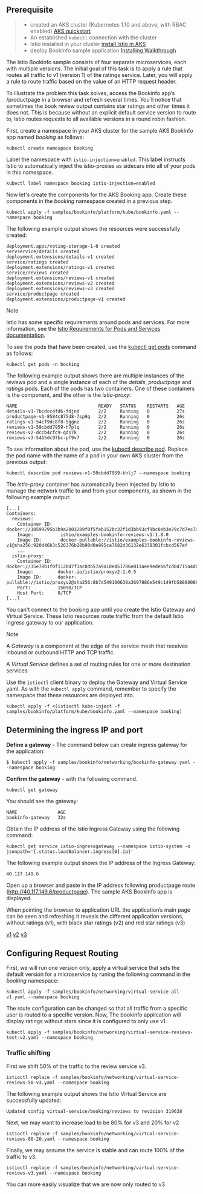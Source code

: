 
## Prerequisite

> * created an AKS cluster (Kubernetes 1.10 and above, with RBAC enabled) [AKS quickstart](https://github.com/MicrosoftDocs/azure-docs/blob/master/articles/aks/kubernetes-walkthrough.md)
> * An established `kubectl` connection with the cluster
> * Istio installed in your cluster [install Istio in AKS](https://github.com/MicrosoftDocs/azure-docs/blob/master/articles/aks/istio-install.md)
> * deploy BookInfo sample application [Installing Walkthrough](https://github.com/brunoterkaly/istio/blob/master/Istio-BookInfo-Walkthrough.md)

The Istio Bookinfo sample consists of four separate microservices, each with multiple versions. The initial goal of this task is to apply a rule that routes all traffic to v1 (version 1) of the ratings service. Later, you will apply a rule to route traffic based on the value of an HTTP request header.

To illustrate the problem this task solves, access the Bookinfo app’s /productpage in a browser and refresh several times. You’ll notice that sometimes the book review output contains star ratings and other times it does not. This is because without an explicit default service version to route to, Istio routes requests to all available versions in a round robin fashion.


First, create a namespace in your AKS cluster for the sample AKS BookInfo app named *booking* as follows:

```console
kubectl create namespace booking
```

Label the namespace with `istio-injection=enabled`. This label instructs Istio to automatically inject the istio-proxies as sidecars into all of your pods in this namespace.

```console
kubectl label namespace booking istio-injection=enabled
```

Now let's create the components for the AKS Booking app. Create these components in the *booking* namespace created in a previous step.

```console
kubectl apply -f samples/bookinfo/platform/kube/bookinfo.yaml --namespace booking
```

The following example output shows the resources were successfully created:

```
deployment.apps/voting-storage-1-0 created
servservice/details created
deployment.extensions/details-v1 created
service/ratings created
deployment.extensions/ratings-v1 created
service/reviews created
deployment.extensions/reviews-v1 created
deployment.extensions/reviews-v2 created
deployment.extensions/reviews-v3 created
service/productpage created
deployment.extensions/productpage-v1 created
```

> [!NOTE]
> Istio has some specific requirements around pods and services. For more information, see the [Istio Requirements for Pods and Services documentation](https://istio.io/docs/setup/kubernetes/spec-requirements/).

To see the pods that have been created, use the [kubectl get pods](https://kubernetes.io/docs/reference/generated/kubectl/kubectl-commands#get) command as follows:

```console
kubectl get pods -n booking
```

The following example output shows there are multiple instances of the *reviews* pod and a single instance of each of the *details*, *productpage* and *ratings* pods. Each of the pods has two containers. One of these containers is the component, and the other is the *istio-proxy*:

```
NAME                              READY   STATUS    RESTARTS   AGE
details-v1-7bcdcc4fd6-fdjnd       2/2     Running   0          27s
productpage-v1-8584c875d8-7sp9q   2/2     Running   0          26s
ratings-v1-54cf9dc8f8-5ggnz       2/2     Running   0          26s
reviews-v1-59cbdd7959-h7plq       2/2     Running   0          26s
reviews-v2-dccb4cfc9-qds7k        2/2     Running   0          26s
reviews-v3-5465dc97bc-pf9v7       2/2     Running   0          26s
```

To see information about the pod, use the [kubectl describe pod](https://kubernetes.io/docs/reference/generated/kubectl/kubectl-commands#describe). Replace the pod name with the name of a pod in your own AKS cluster from the previous output:

```console
kubectl describe pod reviews-v1-59cbdd7959-khlj7 --namespace booking
```

The *istio-proxy* container has automatically been injected by Istio to manage the network traffic to and from your components, as shown in the following example output:

```
[...]
Containers:
  reviews:
    Container ID:   docker://10599295b3b9a2003289f0f5feb152bc32f1d3bb93cf9bc0eb3e29c7d7ec705d
    Image:          istio/examples-bookinfo-reviews-v1:1.8.0
    Image ID:       docker-pullable://istio/examples-bookinfo-reviews-v1@sha256:920d46b3c526376b28b90d0e895ca7682d36132e6338301fcbcd567ef
    ...
  istio-proxy:
    Container ID:  docker://35e78b1f0f112b47f3ac0db57a9a18e451786e811aee9edeb6fcd04715a4db1a
    Image:         docker.io/istio/proxyv2:1.0.5
    Image ID:      docker-pullable://istio/proxyv2@sha256:8b7d549100638a3697886e549c149fb588800861de8c83605557a9b4b20343d4
    Port:          15090/TCP
    Host Port:     0/TCP
[...]
```

You can't connect to the booking app until you create the Istio Gateway and Virtual Service. These Istio resources route traffic from the default Istio ingress gateway to our application.

> [!NOTE]
> A *Gateway* is a component at the edge of the service mesh that receives inbound or outbound HTTP and TCP traffic.
>
> A *Virtual Service* defines a set of routing rules for one or more destination services.

Use the `istioctl` client binary to deploy the Gateway and Virtual Service yaml. As with the `kubectl apply` command, remember to specify the namespace that these resources are deployed into.

```console
kubectl apply -f <(istioctl kube-inject -f samples/bookinfo/platform/kube/bookinfo.yaml --namespace booking)
```
## Determining the ingress IP and port


**Define a gateway** - The command below can create ingress gateway for the application:

```
$ kubectl apply -f samples/bookinfo/networking/bookinfo-gateway.yaml --namespace booking
```

**Confirm the gateway** -  with the following command.

```
kubectl get gateway
```

You should see the gateway:

```
NAME               AGE
bookinfo-gateway   32s
```

Obtain the IP address of the Istio Ingress Gateway using the following command:

```console
kubectl get service istio-ingressgateway --namespace istio-system -o jsonpath='{.status.loadBalancer.ingress[0].ip}'
```

The following example output shows the IP address of the Ingress Gateway:

```
40.117.149.6
```

Open up a browser and paste in the IP address following productpage route (http://40.117.149.6/productpage). The sample AKS BookInfo app is displayed.

When pointing the browser to application URL the application’s main page can be seen and refreshing it reveals the different application versions, without ratings (v1), with black star ratings (v2) and red star ratings (v3)

[v1](./images/bookinfo-istio-aks-canary-v1.png)
[v2](./images/bookinfo-istio-aks-canary-v2.png)
[v3](./images/bookinfo-istio-aks-canary-v3.png)

## Configuring Request Routing

First, we will run one version only, apply a virtual service that sets the default version for a microservice by runing the following command in the *booking* namespace:

```
kubectl apply -f samples/bookinfo/networking/virtual-service-all-v1.yaml --namespace booking
```

The route configuration can be changed so that all traffic from a specific user is routed to a specific version. Now, The bookinfo application will display ratings without stars since it is configured to only use v1.

```
kubectl apply -f samples/bookinfo/networking/virtual-service-reviews-test-v2.yaml --namespace booking
```

### Traffic shifting

First we shift 50% of the traffic to the review service v3.

```console
istioctl replace -f samples/bookinfo/networking/virtual-service-reviews-50-v3.yaml --namespace booking
```

The following example output shows the Istio Virtual Service are successfully updated:

```
Updated config virtual-service/booking/reviews to revision 319638
```

Next, we may want to increase load to be 80% for v3 and 20% for v2 

```console
istioctl replace -f samples/bookinfo/networking/virtual-service-reviews-80-20.yaml --namespace booking
```
Finally, we may assume the service is stable and can route 100% of the traffic to v3.

```console
istioctl replace -f samples/bookinfo/networking/virtual-service-reviews-v3.yaml --namespace booking
```

You can more easily visualize that we are now only routed to v3
